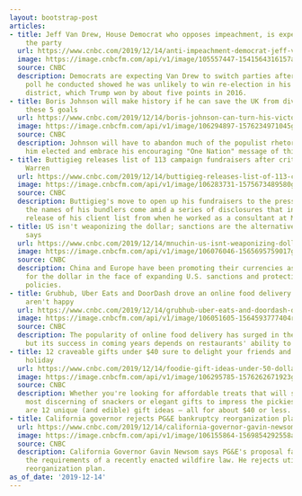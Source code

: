 ```yaml
---
layout: bootstrap-post
articles:
- title: Jeff Van Drew, House Democrat who opposes impeachment, is expected to leave
    the party
  url: https://www.cnbc.com/2019/12/14/anti-impeachment-democrat-jeff-van-drew-is-expected-to-leave-the-party.html
  image: https://image.cnbcfm.com/api/v1/image/105557447-1541564316157ap_18157128053635.jpg?v=1541564374
  source: CNBC
  description: Democrats are expecting Van Drew to switch parties after an internal
    poll he conducted showed he was unlikely to win re-election in his congressional
    district, which Trump won by about five points in 2016.
- title: Boris Johnson will make history if he can save the UK from division and achieve
    these 5 goals
  url: https://www.cnbc.com/2019/12/14/boris-johnson-can-turn-his-victory-into-history-if-he-can-save-the-uk-from-division.html
  image: https://image.cnbcfm.com/api/v1/image/106294897-1576234971045gettyimages-1188223591.jpeg?v=1576235021
  source: CNBC
  description: Johnson will have to abandon much of the populist rhetoric that got
    him elected and embrace his encouraging "One Nation" message of this week.
- title: Buttigieg releases list of 113 campaign fundraisers after criticism from
    Warren
  url: https://www.cnbc.com/2019/12/14/buttigieg-releases-list-of-113-campaign-fundraisers-after-criticism-from-warren.html
  image: https://image.cnbcfm.com/api/v1/image/106283731-1575673489580gettyimages-1175169274.jpeg?v=1575673513
  source: CNBC
  description: Buttigieg's move to open up his fundraisers to the press and disclose
    the names of his bundlers come amid a series of disclosures that included the
    release of his client list from when he worked as a consultant at McKinsey & Co.
- title: US isn't weaponizing the dollar; sanctions are the alternative to war, Mnuchin
    says
  url: https://www.cnbc.com/2019/12/14/mnuchin-us-isnt-weaponizing-dollar-sanctions-are-alternative-to-war.html
  image: https://image.cnbcfm.com/api/v1/image/106076046-1565695759017gettyimages-1159933002.jpeg?v=1575506881
  source: CNBC
  description: China and Europe have been promoting their currencies as substitutes
    for the dollar in the face of expanding U.S. sanctions and protectionist trade
    policies.
- title: Grubhub, Uber Eats and DoorDash drove an online food delivery boom, and restaurants
    aren't happy
  url: https://www.cnbc.com/2019/12/14/grubhub-uber-eats-and-doordash-drove-an-online-food-delivery-boom.html
  image: https://image.cnbcfm.com/api/v1/image/106051605-1564593777404rtx71ojz.jpg?v=1576166565
  source: CNBC
  description: The popularity of online food delivery has surged in the last decade,
    but its success in coming years depends on restaurants' ability to adapt.
- title: 12 craveable gifts under $40 sure to delight your friends and family this
    holiday
  url: https://www.cnbc.com/2019/12/14/foodie-gift-ideas-under-50-dollars.html
  image: https://image.cnbcfm.com/api/v1/image/106295785-1576262671923gettyimages-1192094664.jpeg?v=1576271065
  source: CNBC
  description: Whether you're looking for affordable treats that will satisfy the
    most discerning of snackers or elegant gifts to impress the pickiest palate, here
    are 12 unique (and edible) gift ideas — all for about $40 or less.
- title: California governor rejects PG&E bankruptcy reorganization plan
  url: https://www.cnbc.com/2019/12/14/california-governor-gavin-newsom-rejects-pge-bankruptcy-plan.html
  image: https://image.cnbcfm.com/api/v1/image/106155864-1569854292558ap_19259735572958.jpg?v=1569854380
  source: CNBC
  description: California Governor Gavin Newsom says PG&E's proposal fails to meet
    the requirements of a recently enacted wildfire law. He rejects utility's bankruptcy
    reorganization plan.
as_of_date: '2019-12-14'
---
```


